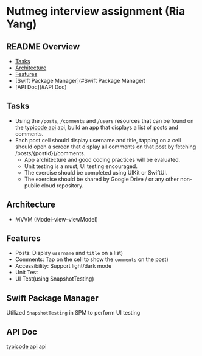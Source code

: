 # Nutmeg interview assignment (Ria Yang)

## README Overview
* [Tasks](#Tasks)
* [Architecture](#Architecture)
* [Features](#Features)
* [Swift Package Manager](#Swift Package Manager)
* [API Doc](#API Doc)

## Tasks
- Using the `/posts`, `/comments` and `/users` resources that can be found on the [typicode api](https://jsonplaceholder.typicode.com) api, build an app that displays a list of posts and comments.
- Each post cell should display username and title, tapping on a cell should open a screen that display all comments on that post by fetching /posts/{postId}}/comments.
    - App architecture and good coding practices will be evaluated.
    - Unit testing is a must, UI testing encouraged.
    - The exercise should be completed using UIKit or SwiftUI.
    - The exercise should be shared by Google Drive / or any other non-public cloud repository.
    
## Architecture
- MVVM (Model–view–viewModel)
    
## Features
- Posts: Display `username` and `title` on a list)
- Comments: Tap on the cell to show the `comments` on the post)
- Accessibility: Support light/dark mode
- Unit Test
- UI Test(using SnapshotTesting)

## Swift Package Manager
Utilized `SnapshotTesting` in SPM to perform UI testing

## API Doc
[typicode api](https://jsonplaceholder.typicode.com) api
